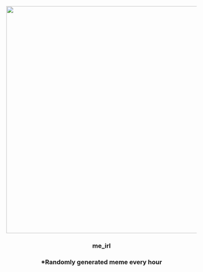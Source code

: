 <p align="center">
        <img src="https://i.redd.it/bwkvd0d0bks81.jpg" width="600" height="600">
        </p>
        <h3 align="center">me_irl</h3>
        <h3 align="center">*Randomly generated meme every hour</h3>
    